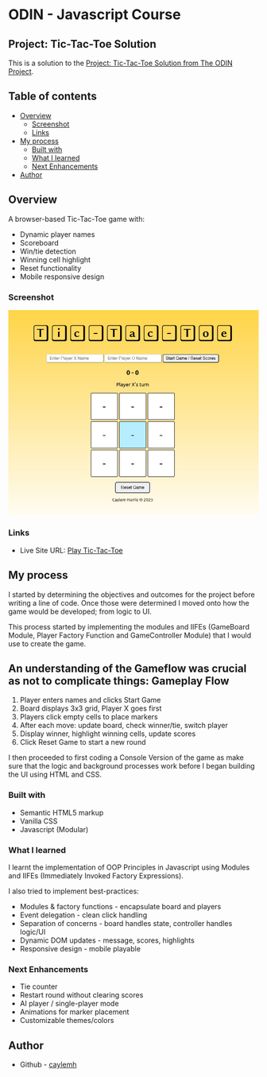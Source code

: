# ODIN - Javascript Course
## Project: Tic-Tac-Toe Solution

This is a solution to the [Project: Tic-Tac-Toe Solution from The ODIN Project](https://www.theodinproject.com/lessons/node-path-javascript-tic-tac-toe).
## Table of contents

- [Overview](#overview)
  - [Screenshot](#screenshot)
  - [Links](#links)
- [My process](#my-process)
  - [Built with](#built-with)
  - [What I learned](#what-i-learned)
  - [Next Enhancements](#next-enhancements)
- [Author](#author)

## Overview
A browser-based Tic-Tac-Toe game with:
- Dynamic player names
- Scoreboard
- Win/tie detection
- Winning cell highlight
- Reset functionality
- Mobile responsive design

### Screenshot

![](./assets/images/TicTacToe_1.jpg)

### Links

- Live Site URL: [Play Tic-Tac-Toe](https://caylemh.github.io/odin-tic-tac-toe/)

## My process

I started by determining the objectives and outcomes for the project before writing a line of code. Once those were determined I moved onto how the game would be developed; from logic to UI. 

This process started by implementing the modules and IIFEs (GameBoard Module, Player Factory Function and GameController Module) that I would use to create the game.

An understanding of the Gameflow was crucial as not to complicate things:
Gameplay Flow
----------------
1. Player enters names and clicks Start Game
2. Board displays 3x3 grid, Player X goes first
3. Players click empty cells to place markers
4. After each move: update board, check winner/tie, switch player
5. Display winner, highlight winning cells, update scores
6. Click Reset Game to start a new round

I then proceeded to first coding a Console Version of the game as make sure that the logic and background processes work before I began building the UI using HTML and CSS.

### Built with

- Semantic HTML5 markup
- Vanilla CSS
- Javascript (Modular)

### What I learned

I learnt the implementation of OOP Principles in Javascript using Modules and IIFEs (Immediately Invoked Factory Expressions).

I also tried to implement best-practices:
  - Modules & factory functions - encapsulate board and players
  - Event delegation - clean click handling
  - Separation of concerns - board handles state, controller handles logic/UI
  - Dynamic DOM updates - message, scores, highlights
  - Responsive design - mobile playable

### Next Enhancements
  - Tie counter
  - Restart round without clearing scores
  - AI player / single-player mode
  - Animations for marker placement
  - Customizable themes/colors

## Author

- Github - [caylemh](https://github.com/caylemh/odin-tic-tac-toe)